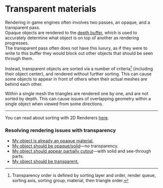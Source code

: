 # Transparent materials
Rendering in game engines often involves two passes, an opaque, and a transparent pass.  
Opaque objects are rendered to the [depth buffer](https://en.wikipedia.org/wiki/Z-buffering), which is used to accurately determine what object is on top of another as rendering progresses.  
The transparent pass often does not have this luxury, as if they were to write to this buffer they would block out other objects that should be seen through them.  

Instead, transparent objects are sorted via a number of criteria[^1] (including their object center), and rendered without further sorting. This can cause some objects to appear in front of others when their actual meshes are behind each other.  

Within a single mesh the triangles are rendered one by one, and are not sorted by depth. This can cause issues of overlapping geometry within a single object when viewed from some directions.  

---

You can read about sorting with 2D Renderers [here](https://docs.unity3d.com/Manual/2DSorting.html).

### Resolving rendering issues with transparency

- [My object is already an opaque material.](Opaque%20Materials.md)
- [My object should be opaque/solid](Transparent%20To%20Opaque.md)—no transparency.
- [My object should appear partially cutout](Transparent%20To%20Cutout.md)—with solid and see-through parts.
- [My object should be transparent.](Transparency%20Options.md)

[^1]: Transparency order is defined by sorting layer and order, render queue, sorting axis, sorting group, material, then triangle order.
